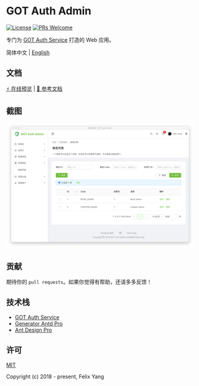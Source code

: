 # GOT Auth Admin

[![License](https://img.shields.io/github/license/codetrial/got-auth-admin.svg)](https://github.com/codetrial/got-auth-admin)
[![PRs Welcome](https://img.shields.io/badge/PRs-welcome-brightgreen.svg?style=flat-square)](https://github.com/codetrial/got-auth-admin)

专门为 [GOT Auth Service](https://github.com/codetrial/got-auth-service) 打造的 Web 应用。

简体中文 | [English](./README.md)

## 文档

[:zap: 在线预览](https://got-auth-admin.netlify.com) | [:book: 参考文档](https://codetrial.github.io/gotauth)

## 截图

![Screen Capture](.github/preview.png)

## 贡献

期待你的 `pull requests`。如果你觉得有帮助，还请多多反馈！

## 技术栈

- [GOT Auth Service](https://github.com/codetrial/got-auth-service)
- [Generator Antd Pro](https://github.com/codetrial/generator-antd-pro)
- [Ant Design Pro](https://github.com/ant-design/ant-design-pro)

## 许可

[MIT](http://opensource.org/licenses/MIT)

Copyright (c) 2018 - present, Felix Yang
